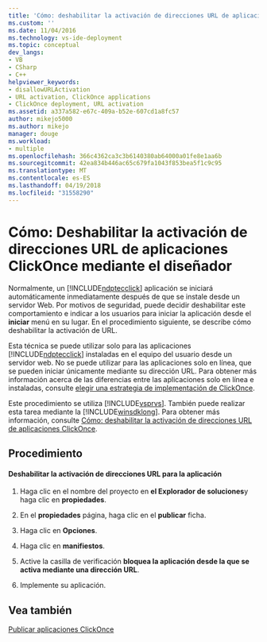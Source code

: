 ```yaml
---
title: 'Cómo: deshabilitar la activación de direcciones URL de aplicaciones ClickOnce mediante el diseñador | Documentos de Microsoft'
ms.custom: ''
ms.date: 11/04/2016
ms.technology: vs-ide-deployment
ms.topic: conceptual
dev_langs:
- VB
- CSharp
- C++
helpviewer_keywords:
- disallowURLActivation
- URL activation, ClickOnce applications
- ClickOnce deployment, URL activation
ms.assetid: a337a582-e67c-409a-b52e-607cd1a8fc57
author: mikejo5000
ms.author: mikejo
manager: douge
ms.workload:
- multiple
ms.openlocfilehash: 366c4362ca3c3b6140380ab64000a01fe8e1aa6b
ms.sourcegitcommit: 42ea834b446ac65c679fa1043f853bea5f1c9c95
ms.translationtype: MT
ms.contentlocale: es-ES
ms.lasthandoff: 04/19/2018
ms.locfileid: "31558290"
---
```

# <a name="how-to-disable-url-activation-of-clickonce-applications-by-using-the-designer"></a>Cómo: Deshabilitar la activación de direcciones URL de aplicaciones ClickOnce mediante el diseñador
Normalmente, un [!INCLUDE[ndptecclick](../deployment/includes/ndptecclick_md.md)] aplicación se iniciará automáticamente inmediatamente después de que se instale desde un servidor Web. Por motivos de seguridad, puede decidir deshabilitar este comportamiento e indicar a los usuarios para iniciar la aplicación desde el **iniciar** menú en su lugar. En el procedimiento siguiente, se describe cómo deshabilitar la activación de URL.  
  
 Esta técnica se puede utilizar solo para las aplicaciones [!INCLUDE[ndptecclick](../deployment/includes/ndptecclick_md.md)] instaladas en el equipo del usuario desde un servidor web. No se puede utilizar para las aplicaciones solo en línea, que se pueden iniciar únicamente mediante su dirección URL. Para obtener más información acerca de las diferencias entre las aplicaciones solo en línea e instaladas, consulte [elegir una estrategia de implementación de ClickOnce](../deployment/choosing-a-clickonce-deployment-strategy.md).  
  
 Este procedimiento se utiliza [!INCLUDE[vsprvs](../code-quality/includes/vsprvs_md.md)]. También puede realizar esta tarea mediante la [!INCLUDE[winsdklong](../deployment/includes/winsdklong_md.md)]. Para obtener más información, consulte [Cómo: deshabilitar la activación de direcciones URL de aplicaciones ClickOnce](../deployment/how-to-disable-url-activation-of-clickonce-applications.md).  
  
## <a name="procedure"></a>Procedimiento  
  
#### <a name="to-disable-url-activation-for-your-application"></a>Deshabilitar la activación de direcciones URL para la aplicación  
  
1.  Haga clic en el nombre del proyecto en **el Explorador de soluciones**y haga clic en **propiedades**.  
  
2.  En el **propiedades** página, haga clic en el **publicar** ficha.  
  
3.  Haga clic en **Opciones**.  
  
4.  Haga clic en **manifiestos**.  
  
5.  Active la casilla de verificación **bloquea la aplicación desde la que se activa mediante una dirección URL**.  
  
6.  Implemente su aplicación.  
  
## <a name="see-also"></a>Vea también  
 [Publicar aplicaciones ClickOnce](../deployment/publishing-clickonce-applications.md)